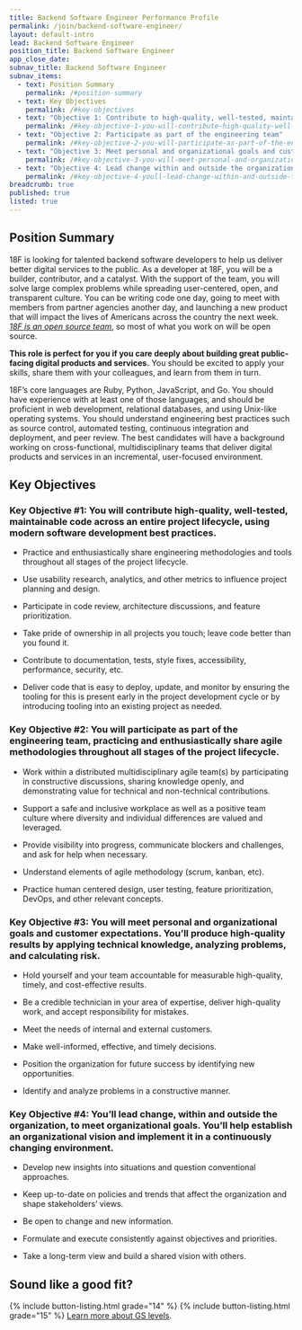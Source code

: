 ```yaml
---
title: Backend Software Engineer Performance Profile
permalink: /join/backend-software-engineer/
layout: default-intro
lead: Backend Software Engineer
position_title: Backend Software Engineer
app_close_date:
subnav_title: Backend Software Engineer
subnav_items:
  - text: Position Summary
    permalink: /#position-summary
  - text: Key Objectives
    permalink: /#key-objectives
  - text: "Objective 1: Contribute to high-quality, well-tested, maintainable code"
    permalink: /#key-objective-1-you-will-contribute-high-quality-well-tested-maintainable-code-across-an-entire-project-lifecycle-using-modern-software-development-best-practices
  - text: "Objective 2: Participate as part of the engineering team"
    permalink: /#key-objective-2-you-will-participate-as-part-of-the-engineering-team-practicing-and-enthusiastically-share-agile-methodologies-throughout-all-stages-of-the-project-lifecycle
  - text: "Objective 3: Meet personal and organizational goals and customer expectations"
    permalink: /#key-objective-3-you-will-meet-personal-and-organizational-goals-and-customer-expectations-youll-produce-high-quality-results-by-applying-technical-knowledge-analyzing-problems-and-calculating-risk
  - text: "Objective 4: Lead change within and outside the organization"
    permalink: /#key-objective-4-youll-lead-change-within-and-outside-the-organization-to-meet-organizational-goals-youll-help-establish-an-organizational-vision-and-implement-it-in-a-continuously-changing-environment
breadcrumb: true
published: true
listed: true
---
```


## Position Summary

18F is looking for talented backend software developers to help us deliver better digital services to the public. As a developer at 18F, you will be a builder, contributor, and a catalyst. With the support of the team, you will solve large complex problems while spreading user-centered, open, and transparent culture. You can be writing code one day, going to meet with members from partner agencies another day, and launching a new product that will impact the lives of Americans across the country the next week. [*18F is an open source team*](https://18f.gsa.gov/2014/07/29/18f-an-open-source-team/), so most of what you work on will be open source.

**This role is perfect for you if you care deeply about building great public-facing digital products and services.** You should be excited to apply your skills, share them with your colleagues, and learn from them in turn.

18F’s core languages are Ruby, Python, JavaScript, and Go. You should have experience with at least one of those languages, and should be proficient in web development, relational databases, and using Unix-like operating systems. You should understand engineering best practices such as source control, automated testing, continuous integration and deployment, and peer review. The best candidates will have a background working on cross-functional, multidisciplinary teams that deliver digital products and services in an incremental, user-focused environment.

## Key Objectives

### Key Objective #1: You will contribute high-quality, well-tested, maintainable code across an entire project lifecycle, using modern software development best practices.

-   Practice and enthusiastically share engineering methodologies and tools throughout all stages of the project lifecycle.

-   Use usability research, analytics, and other metrics to influence project planning and design.

-   Participate in code review, architecture discussions, and feature prioritization.

-   Take pride of ownership in all projects you touch; leave code better than you found it.

-   Contribute to documentation, tests, style fixes, accessibility, performance, security, etc.

-   Deliver code that is easy to deploy, update, and monitor by ensuring the tooling for this is present early in the project development cycle or by introducing tooling into an existing project as needed.

### Key Objective #2: You will participate as part of the engineering team, practicing and enthusiastically share agile methodologies throughout all stages of the project lifecycle.

-   Work within a distributed multidisciplinary agile team(s) by participating in constructive discussions, sharing knowledge openly, and demonstrating value for technical and non-technical contributions.

-   Support a safe and inclusive workplace as well as a positive team culture where diversity and individual differences are valued and leveraged.

-   Provide visibility into progress, communicate blockers and challenges, and ask for help when necessary.

-   Understand elements of agile methodology (scrum, kanban, etc).

-   Practice human centered design, user testing, feature prioritization, DevOps, and other relevant concepts.

### Key Objective #3: You will meet personal and organizational goals and customer expectations. You’ll produce high-quality results by applying technical knowledge, analyzing problems, and calculating risk.

-   Hold yourself and your team accountable for measurable high-quality, timely, and cost-effective results.

-   Be a credible technician in your area of expertise, deliver high-quality work, and accept responsibility for mistakes.

-   Meet the needs of internal and external customers.

-   Make well-informed, effective, and timely decisions.

-   Position the organization for future success by identifying new opportunities.

-   Identify and analyze problems in a constructive manner.

### Key Objective #4: You’ll lead change, within and outside the organization, to meet organizational goals. You’ll help establish an organizational vision and implement it in a continuously changing environment.

-   Develop new insights into situations and question conventional approaches.

-   Keep up-to-date on policies and trends that affect the organization and shape stakeholders’ views.

-   Be open to change and new information.

-   Formulate and execute consistently against objectives and priorities.

-   Take a long-term view and build a shared vision with others.

## Sound like a good fit?

{% include button-listing.html grade="14" %}
{% include button-listing.html grade="15" %}
[Learn more about GS levels](https://18f.gsa.gov/join/#government-pay-grades).
